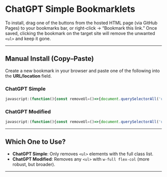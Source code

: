 # ChatGPT Simple Bookmarklets

To install, drag one of the buttons from the hosted HTML page (via GitHub Pages) to your bookmarks bar, or right-click → “Bookmark this link.”
Once saved, clicking the bookmark on the target site will remove the unwanted `<ul>` and keep it gone.

---

## Manual Install (Copy–Paste)

Create a new bookmark in your browser and paste one of the following into the **URL/location** field.

### ChatGPT Simple

```javascript
javascript:(function(){const removeUl=()=>{document.querySelectorAll('ul.w-full.flex-col.p-2\\.5.max-sm\\:px-0.flex').forEach(el=>el.remove());};removeUl();new MutationObserver(removeUl).observe(document.body,{childList:true,subtree:true});})();
```

### ChatGPT Modified

```javascript
javascript:(function(){const removeUl=()=>{document.querySelectorAll('ul.w-full.flex-col').forEach(el=>el.remove());};removeUl();new MutationObserver(removeUl).observe(document.body,{childList:true,subtree:true});})();
```

---

## Which One to Use?

* **ChatGPT Simple**: Only removes `<ul>` elements with the full class list.
* **ChatGPT Modified**: Removes any `<ul>` with `w-full flex-col` (more robust, but broader).

---
